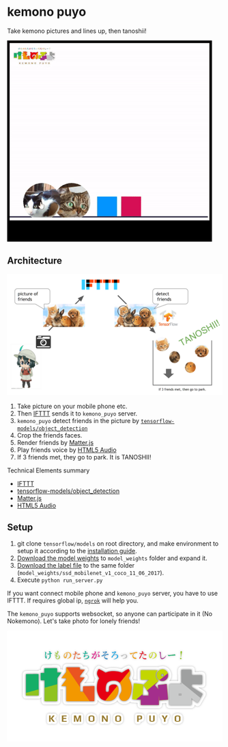 # kemono puyo

Take kemono pictures and lines up, then tanoshii!

![demo](./doc/demo.gif)

## Architecture

![architecture](./doc/architecture.png)

1. Take picture on your mobile phone etc.
2. Then [IFTTT](https://ifttt.com/discover) sends it to `kemono_puyo` server.
3. `kemono_puyo` detect friends in the picture by [`tensorflow-models/object_detection`](https://github.com/tensorflow/models/tree/master/research/object_detection)
4. Crop the friends faces.
5. Render friends by [Matter.js](http://brm.io/matter-js/)
6. Play friends voice by [HTML5 Audio](https://www.w3schools.com/html/html5_audio.asp)
7. If 3 friends met, they go to park. It is TANOSHII!

Technical Elements summary

* [IFTTT](https://ifttt.com/discover)
* [tensorflow-models/object_detection](https://github.com/tensorflow/models/tree/master/research/object_detection)
* [Matter.js](http://brm.io/matter-js/)
* [HTML5 Audio](https://www.w3schools.com/html/html5_audio.asp)


## Setup

1. git clone `tensorflow/models` on root directory, and make environment to setup it according to the [installation guide](https://github.com/tensorflow/models/blob/master/research/object_detection/g3doc/installation.md).
2. [Download the model weights](http://download.tensorflow.org/models/object_detection/ssd_mobilenet_v1_coco_11_06_2017.tar.gz) to `model_weights` folder and expand it.
3. [Download the label file](https://github.com/tensorflow/models/blob/master/research/object_detection/data/mscoco_label_map.pbtxt) to the same folder (`model_weights/ssd_mobilenet_v1_coco_11_06_2017`).
4. Execute `python run_server.py`

If you want connect mobile phone and `kemono_puyo` server, you have to use IFTTT. If requires global ip, [`ngrok`](https://ngrok.com/) will help you.

The `kemono_puyo` supports websocket, so anyone can participate in it (No Nokemono). Let's take photo for lonely friends!

![title](./kemono_puyo/static/images/title.png)
